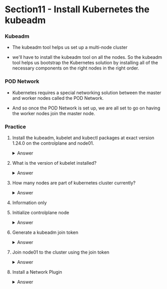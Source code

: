 # Section11 - Install Kubernetes the kubeadm

### Kubeadm

- The kubeadm tool helps us set up a multi-node cluster

- we'll have to install the kubeadm tool on all the nodes. So the kubeadm tool helps us bootstrap the Kubernetes solution by installing all of the necessary components on the right nodes in the right order.

### POD Network
- Kubernetes requires a special networking solution between the master and worker nodes called the POD Network.

- And so once the POD Network is set up, we are all set to go on having the worker nodes join the master node.

### Practice

1. Install the kubeadm, kubelet and kubectl packages at exact version 1.24.0 on the controlplane and node01.

    <details>
    <summary>Answer</summary>

    Run the following two steps on both `controlplane` and `node01` (use `ssh node01` to get to the worker node).

    1. Configure kernel parameters

        ```
        cat <<EOF | tee /etc/modules-load.d/k8s.conf
        br_netfilter
        EOF
        cat <<EOF | tee /etc/sysctl.d/k8s.conf
        net.bridge.bridge-nf-call-ip6tables = 1
        net.bridge.bridge-nf-call-iptables = 1
        net.ipv4.ip_forward = 1
        EOF
        sysctl --system
        ```

    2. Install kubernetes binaries

        ```
        apt-get update
        apt-get install -y apt-transport-https ca-certificates curl
        curl -fsSLo /usr/share/keyrings/kubernetes-archive-keyring.gpg https://packages.cloud.google.com/apt/doc/apt-key.gpg
        echo "deb [signed-by=/usr/share/keyrings/kubernetes-archive-keyring.gpg] https://apt.kubernetes.io/ kubernetes-xenial main" | tee /etc/apt/sources.list.d/kubernetes.list
        apt-get update
        apt-get install -y kubelet=1.24.0-00 kubeadm=1.24.0-00 kubectl=1.24.0-00
        apt-mark hold kubelet kubeadm kubectl
        ```
    </details>

1. What is the version of kubelet installed?

    <details>
    <summary>Answer</summary>

    ```
    kubelet --version
    ```
    </details>

1. How many nodes are part of kubernetes cluster currently?

    <details>
    <summary>Answer</summary>

    Are you able to run `kubectl get nodes`?

    Know that the kubeconfig file installed by kubeadm is located in `/etc/kubernetes/admin.conf`

    ```
    kubectl get nodes --kubeconfig /etc/kubernetes/admin.conf
    ```

    > 0
    </details>

1. Information only

1. Initialize controlplane node

    <details>
    <summary>Answer</summary>

    1. Get the IP address of the `eth0` adapter of the controlplane

        ```
        ifconfig eth0
        ```

        Take the value printed for `inet` in the output. This will be something like the following, but can be different each time you run the lab.

        > 10.13.26.9
    1. Run `kubeadm init` using the IP address determined above for `--apiserver-advertise-address`

        ```
        kubeadm init \
        --apiserver-cert-extra-sans=controlplane \
        --apiserver-advertise-address 10.13.26.9 \
        --pod-network-cidr=10.244.0.0/16
        ```

    1. Set up the default kubeconfig file

        ```
        mkdir ~/.kube
        cp /etc/kubernetes/admin.conf ~/.kube/config
        ```

    </details>

1. Generate a kubeadm join token

    <details>
    <summary>Answer</summary>

    You can copy the join command output by `kubeadm init` which looks like

    ```
    kubeadm join 10.13.26.9:6443 --token cpwmot.ldhadf3cokvyyx60 \
    --discovery-token-ca-cert-hash sha256:ea3a622922315b14b289c6efd7b1a77cbf81d29f6ddaf03472c304b6d3228c06
    ```

    Note it will be different each time you do the lab.

    </details>

1. Join node01 to the cluster using the join token

    <details>
    <summary>Answer</summary>

    1. `ssh` onto `node01` and paste the join command from above
    1. Return to the controlplane node
    1. Run `kubectl get nodes`. Note that both nodes are `NotReady`. This is OK because we have not yet installed networking.

    </details>

1. Install a Network Plugin

    <details>
    <summary>Answer</summary>

    1. Install flannel

        ```
        kubectl apply -f https://raw.githubusercontent.com/coreos/flannel/master/Documentation/kube-flannel.yml
        ```

    2. Wait 30 seconds or so, then run `kubectl get nodes`. Nodes should now be ready.

    </details>


